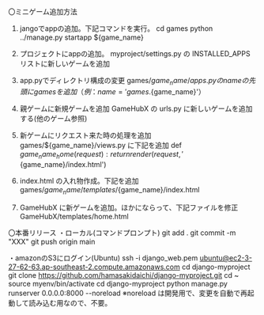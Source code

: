 〇ミニゲーム追加方法
1. jangoでappの追加。下記コマンドを実行。
cd games
python ../manage.py startapp ${game_name}

2. プロジェクトにappの追加。
myproject/settings.py の INSTALLED_APPS リストに新しいゲームを追加

3. app.pyでディレクトリ構成の変更
games/${game_name}/apps.py の name の先頭に games を追加（例： name = 'games.${game_name}'）

4. 親ゲームに新規ゲームを追加
GameHubX の urls.py に新しいゲームを追加する(他のゲーム参照)

5. 新ゲームにリクエスト来た時の処理を追加
games/${game_name}/views.py に下記を追加
def ${game_name}_home(request):
    return render(request, '${game_name}/index.html')

6. index.html の入れ物作成。下記を追加
games/${game_name}/templates/${game_name}/index.html

7. GameHubX に新ゲームを追加。ほかにならって、下記ファイルを修正
GameHubX/templates/home.html


〇本番リリース
・ローカル(コマンドプロンプト)
git add .
git commit -m "XXX"
git push origin main

・amazonのS3にログイン(Ubuntu)
ssh -i django_web.pem ubuntu@ec2-3-27-62-63.ap-southeast-2.compute.amazonaws.com
cd django-myproject
git clone https://github.com/hamasakidaichi/django-myproject.git
cd ~
source myenv/bin/activate
cd django-myproject
python manage.py runserver 0.0.0.0:8000 --noreload
※noreload は開発用で、変更を自動で再起動して読み込む用なので、不要。